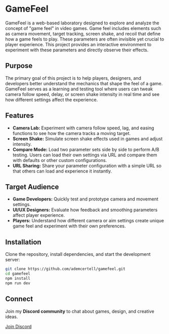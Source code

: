 # GameFeel

GameFeel is a web-based laboratory designed to explore and analyze the concept of "game feel" in video games. Game feel includes elements such as camera movement, target tracking, screen shake, and recoil that define how a game feels to play. These parameters are often invisible yet crucial to player experience. This project provides an interactive environment to experiment with these parameters and directly observe their effects.

## Purpose

The primary goal of this project is to help players, designers, and developers better understand the mechanics that shape the feel of a game.  
GameFeel serves as a learning and testing tool where users can tweak camera follow speed, delay, or screen shake intensity in real time and see how different settings affect the experience.

## Features

- **Camera Lab:** Experiment with camera follow speed, lag, and easing functions to see how the camera tracks a moving target.
- **Screen Shake:** Simulate screen shake effects used in games and adjust intensity.
- **Compare Mode:** Load two parameter sets side by side to perform A/B testing. Users can load their own settings via URL and compare them with defaults or other custom configurations.
- **URL Sharing:** Share your parameter configuration with a simple URL so that others can load and experience it instantly.

## Target Audience

- **Game Developers:** Quickly test and prototype camera and movement settings.
- **UI/UX Designers:** Evaluate how feedback and smoothing parameters affect player experience.
- **Players:** Understand how different camera or aim settings create unique game feel and experiment with their own preferences.

## Installation

Clone the repository, install dependencies, and start the development server:

```bash
git clone https://github.com/ademcertell/gamefeel.git
cd gamefeel
npm install
npm run dev
```

## Connect

Join my **Discord community** to chat about games, design, and creative ideas.  

[Join Discord](https://discord.gg/vHZVGRAm3P)
